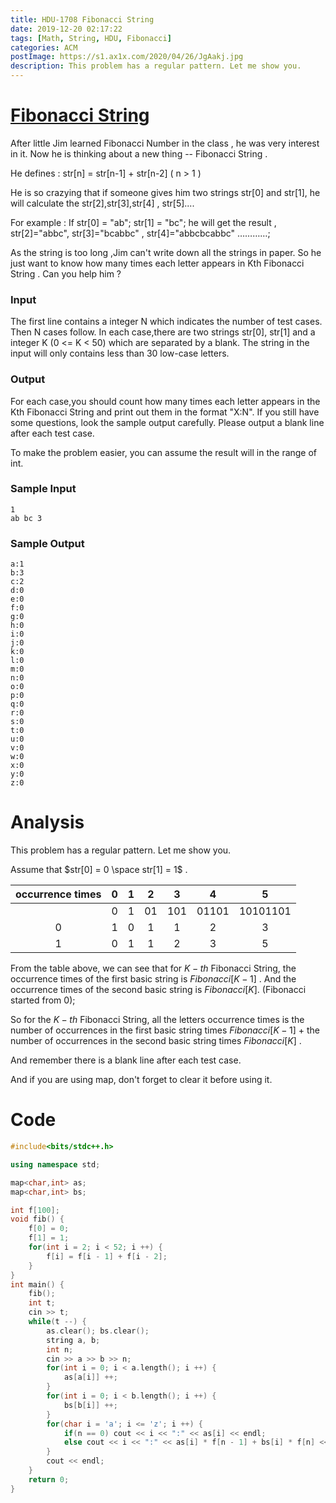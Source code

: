 ```yaml
---
title: HDU-1708 Fibonacci String
date: 2019-12-20 02:17:22
tags: [Math, String, HDU, Fibonacci]
categories: ACM
postImage: https://s1.ax1x.com/2020/04/26/JgAakj.jpg
description: This problem has a regular pattern. Let me show you.
---
```


# [Fibonacci String](http://acm.hdu.edu.cn/showproblem.php?pid=1708)

After little Jim learned Fibonacci Number in the class , he was very interest in it.
Now he is thinking about a new thing -- Fibonacci String .

He defines : str[n] = str[n-1] + str[n-2] ( n > 1 )

He is so crazying that if someone gives him two strings str[0] and str[1], he will calculate the str[2],str[3],str[4] , str[5]....

<!--more-->

For example :
If str[0] = "ab"; str[1] = "bc";
he will get the result , str[2]="abbc", str[3]="bcabbc" , str[4]="abbcbcabbc" …………;

As the string is too long ,Jim can't write down all the strings in paper. So he just want to know how many times each letter appears in Kth Fibonacci String . Can you help him ?

### Input

The first line contains a integer N which indicates the number of test cases.
Then N cases follow.
In each case,there are two strings str[0], str[1] and a integer K (0 <= K < 50) which are separated by a blank.
The string in the input will only contains less than 30 low-case letters.

### Output

For each case,you should count how many times each letter appears in the Kth Fibonacci String and print out them in the format "X:N".
If you still have some questions, look the sample output carefully.
Please output a blank line after each test case.

To make the problem easier, you can assume the result will in the range of int.

### Sample Input

```
1
ab bc 3
```

### Sample Output

```
a:1
b:3
c:2
d:0
e:0
f:0
g:0
h:0
i:0
j:0
k:0
l:0
m:0
n:0
o:0
p:0
q:0
r:0
s:0
t:0
u:0
v:0
w:0
x:0
y:0
z:0
```

# Analysis

This problem has a regular pattern. Let me show you.

Assume that $str[0] = 0 \space str[1] = 1$ .

| occurrence times |  0   |  1   |  2   |  3   |   4   |    5     |
| :--------------: | :--: | :--: | :--: | :--: | :---: | :------: |
|                  |  0   |  1   |  01  | 101  | 01101 | 10101101 |
|        0         |  1   |  0   |  1   |  1   |   2   |    3     |
|        1         |  0   |  1   |  1   |  2   |   3   |    5     |

From the table above, we can see that for $K-th$ Fibonacci String, the occurrence times of the first basic string is $Fibonacci[K - 1]$ . And the occurrence times of the second basic string is $Fibonacci[K]$. (Fibonacci started from 0);

So for the $K-th$ Fibonacci String, all the letters occurrence times is the number of occurrences in the first basic string times $Fibonacci[K - 1]$ + the number of occurrences in the second basic string times $Fibonacci[K]$ .

And remember there is a blank line after each test case.

And if you are using map, don't forget to clear it before using it.

# Code

```c++
#include<bits/stdc++.h>

using namespace std;

map<char,int> as;
map<char,int> bs;

int f[100];
void fib() {
	f[0] = 0;
	f[1] = 1;
	for(int i = 2; i < 52; i ++) {
		f[i] = f[i - 1] + f[i - 2];
	}
}
int main() {
	fib();
	int t;
	cin >> t;
	while(t --) {
		as.clear(); bs.clear();
		string a, b;
		int n;
		cin >> a >> b >> n;
		for(int i = 0; i < a.length(); i ++) {
			as[a[i]] ++;
		}
		for(int i = 0; i < b.length(); i ++) {
			bs[b[i]] ++;
		}
		for(char i = 'a'; i <= 'z'; i ++) {
			if(n == 0) cout << i << ":" << as[i] << endl;
			else cout << i << ":" << as[i] * f[n - 1] + bs[i] * f[n] << endl; 
		}
		cout << endl;
	}
	return 0;
}
```